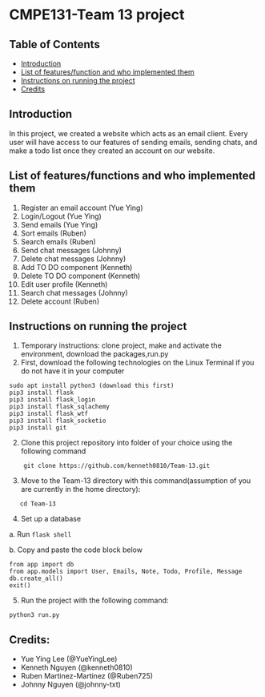 # CMPE131-Team 13 project

## Table of Contents 
 - [Introduction](#introduction)
 - [List of features/function and who implemented them](#list-of-featuresfunction-and-who-implemented-them)
 - [Instructions on running the project](#instructions-on-running-the-project)
 - [Credits](#credits)

## Introduction 
In this project, we created a website which acts as an email client. Every user will have access to our features of
sending emails, sending chats, and make a todo list once they created an account on our website. 

## List of features/functions and who implemented them 
1. Register an email account (Yue Ying)
2. Login/Logout (Yue Ying)
3. Send emails (Yue Ying)
4. Sort emails (Ruben)
5. Search emails (Ruben)
6. Send chat messages (Johnny)
7. Delete chat messages (Johnny)
8. Add TO DO component (Kenneth)
9. Delete TO DO component (Kenneth)
10. Edit user profile (Kenneth)
11. Search chat messages (Johnny)
12. Delete account (Ruben)

## Instructions on running the project
1. Temporary instructions: clone project, make and activate the environment, download the packages,run.py
1. First, download the following technologies on the Linux Terminal if you do not have it in your computer
```
sudo apt install python3 (download this first)
pip3 install flask 
pip3 install flask_login
pip3 install flask_sqlachemy
pip3 install flask_wtf
pip3 install flask_socketio
pip3 install git 
```
2. Clone this project repository into folder of your choice using the following command
```
    git clone https://github.com/kenneth0810/Team-13.git
```

3. Move to the Team-13 directory with this command(assumption of you are currently in the home directory): 
```
   cd Team-13
```
    
4. Set up a database

 a. Run `flask shell`

 b. Copy and paste the code block below

```
from app import db
from app.models import User, Emails, Note, Todo, Profile, Message
db.create_all()
exit()
```

5. Run the project with the following command: 
```
python3 run.py
```

## Credits: 
- Yue Ying Lee (@YueYingLee)
- Kenneth Nguyen (@kenneth0810)
- Ruben Martinez-Martinez (@Ruben725)
- Johnny Nguyen (@johnny-txt)
